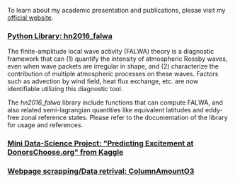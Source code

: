 To learn about my academic presentation and publications, plesae visit my [official website](http://home.uchicago.edu/~csyhuang/).

### [Python Library: hn2016_falwa](http://github.com/csyhuang/hn2016_falwa)

The finite-amplitude local wave activity (FALWA) theory is a diagnostic framework that can (1) quantify the intensity of atmospheric Rossby waves, even when wave packets are irregular in shape, and (2) characterize the contribution of multiple atmospheric processes on these waves. Factors such as advection by wind field, heat flux exchange, etc. are now identifiable utilizing this diagnostic tool.

The *hn2016_falwa* library include functions that can compute FALWA, and also related semi-lagrangian quantities like equivalent latitudes and eddy-free zonal reference states. Please refer to the documentation of the library for usage and references.


### [Mini Data-Science Project: "Predicting Excitement at DonorsChoose.org" from Kaggle](http://github.com/csyhuang/DSaPP_RA_Project)


### [Webpage scrapping/Data retrival: ColumnAmountO3](https://github.com/csyhuang/ColumnAmountO3)
